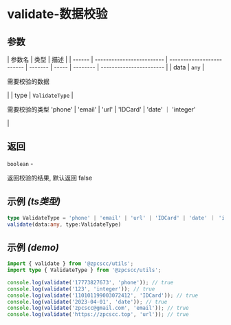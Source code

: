 # validate-数据校验

## 参数

| 参数名 | 类型                      | 描述                      |
| ------ | ------------------------- | ------------------------- | ------- | ----- | -------- | ----------------------- |
| data   | <code>any</code>          | <p>需要校验的数据</p>     |
| type   | <code>ValidateType</code> | <p>需要校验的类型 'phone' | 'email' | 'url' | 'IDCard' | 'date' ｜ 'integer'</p> |

## 返回

<code>boolean</code> - <p>返回校验的结果, 默认返回 false</p>

## 示例 _(ts类型)_

```typescript
type ValidateType = 'phone' | 'email' | 'url' | 'IDCard' | 'date' ｜ 'integer';
validate(data:any, type:ValidateType)
```

## 示例 _(demo)_

```typescript
import { validate } from '@zpcscc/utils';
import type { ValidateType } from '@zpcscc/utils';

console.log(validate('17773827673', 'phone')); // true
console.log(validate('123', 'integer')); // true
console.log(validate('110101199003072412', 'IDCard')); // true
console.log(validate('2023-04-01', 'date')); // true
console.log(validate('zpcscc@gmail.com', 'email')); // true
console.log(validate('https://zpcscc.top', 'url')); // true
```
